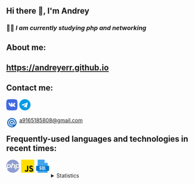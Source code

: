 ## Hi there 👋, I'm Andrey

### 👨‍💻 ___I am currently studying php and networking___

## About me:

## <a href="https://andreyerr.github.io" target="_blank">https://andreyerr.github.io</a>

## Contact me:

<a href="https://vk.com/rlo1999" target="_blank"><img align="left" alt="vk" width="30px" src="/img/vk.png" style="margin-right:5px;" /></a>
<a href="https://t.me/andrierr" target="_blank"><img align="left" alt="telegram" width="30px" src="/img/telegram.png" style="margin-right:5px;" /></a>

<br />
<br />

<img align="left" alt="email" width="30px" src="/img/email.png" style="margin-right:5px;" /> a9165185808@gmail.com

## Frequently-used languages and technologies in recent times:

<img align="left" alt="php" width="35px" src="/img/php.png" style="margin-right:5px;" />
<img align="left" alt="C++" width="35px" src="/img/js.png" style="margin-right:5px;" />
<img align="left" alt="sql" width="35px" src="/img/sql.png" style="margin-right:5px;" />

<br />

<br />

<details>
<summary>Statistics</summary>
    
<br />
    
[![Anurag's GitHub stats](https://github-readme-stats.vercel.app/api?username=AndreyErr&count_private=true&show_icons=true&theme=gruvbox&hide=stars,prs,issues,contribs)](https://github.com/anuraghazra/github-readme-stats)
    
</details>
